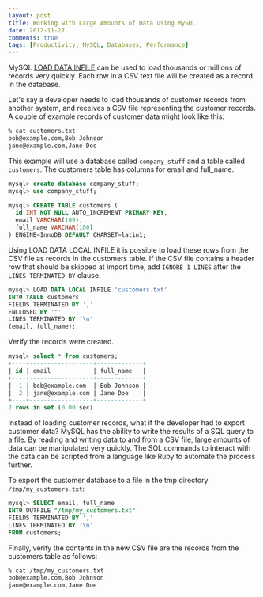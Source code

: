 ```yaml
---
layout: post
title: Working with Large Amounts of Data using MySQL
date: 2012-11-27
comments: true
tags: [Productivity, MySQL, Databases, Performance]
---
```


MySQL [LOAD DATA INFILE](http://dev.mysql.com/doc/refman/4.1/en/load-data.html) can be used to load thousands or millions of records very quickly. Each row in a CSV text file will be created as a record in the database.

Let's say a developer needs to load thousands of customer records from another system, and receives a CSV file representing the customer records. A couple of example records of customer data might look like this:

``` bash
% cat customers.txt 
bob@example.com,Bob Johnson
jane@example.com,Jane Doe
```
    
This example will use a database called `company_stuff` and a table called `customers`. The customers table has columns for email and full_name.

``` sql
mysql> create database company_stuff;
mysql> use company_stuff;

mysql> CREATE TABLE customers (
  id INT NOT NULL AUTO_INCREMENT PRIMARY KEY,
  email VARCHAR(100),
  full_name VARCHAR(100)
) ENGINE=InnoDB DEFAULT CHARSET=latin1;
```

Using LOAD DATA LOCAL INFILE it is possible to load these rows from the CSV file as records in the customers table. If the CSV file contains a header row that should be skipped at import time, add `IGNORE 1 LINES` after the `LINES TERMINATED BY` clause.

``` sql
mysql> LOAD DATA LOCAL INFILE 'customers.txt'
INTO TABLE customers
FIELDS TERMINATED BY ','
ENCLOSED BY '"' 
LINES TERMINATED BY '\n'
(email, full_name);
```

Verify the records were created.

``` sql
mysql> select * from customers;
+----+------------------+-------------+
| id | email            | full_name   |
+----+------------------+-------------+
|  1 | bob@example.com  | Bob Johnson |
|  2 | jane@example.com | Jane Doe    |
+----+------------------+-------------+
2 rows in set (0.00 sec)
```
    
Instead of loading customer records, what if the developer had to export customer data? MySQL has the ability to write the results of a SQL query to a file. By reading and writing data to and from a CSV file, large amounts of data can be manipulated very quickly. The SQL commands to interact with the data can be scripted from a language like Ruby to automate the process further.

To export the customer database to a file in the tmp directory `/tmp/my_customers.txt`:

``` sql
mysql> SELECT email, full_name
INTO OUTFILE "/tmp/my_customers.txt"
FIELDS TERMINATED BY ',' 
LINES TERMINATED BY '\n'
FROM customers;
```

Finally, verify the contents in the new CSV file are the records from the customers table as follows:

``` bash
% cat /tmp/my_customers.txt 
bob@example.com,Bob Johnson
jane@example.com,Jane Doe
```
